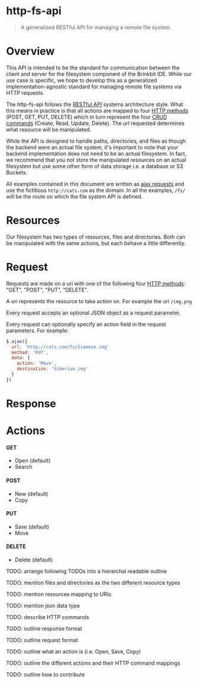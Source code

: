 # http-fs-api
> A generalized RESTful API for managing a remote file system.

# Overview

This API is intended to be the standard for communication between the client and server for the filesystem component of the Brinkbit IDE. While our use case is specific, we hope to develop this as a generalized implementation-agnostic standard for managing remote file systems via HTTP requests.

The http-fs-api follows the [RESTful API](https://en.wikipedia.org/wiki/Representational_state_transfer) systems architecture style. What this means in practice is that all actions are mapped to four [HTTP methods](http://www.w3.org/Protocols/rfc2616/rfc2616-sec9.html) (POST, GET, PUT, DELETE) which in turn represent the four [CRUD commands](https://en.wikipedia.org/wiki/Create,_read,_update_and_delete) (Create, Read, Update, Delete). The url requested determines what resource will be manipulated.

While the API is designed to handle paths, directories, and files as though the backend were an actual file system, it's important to note that your backend implementation does not need to be an actual filesystem. In fact, we recommend that you not store the manipulated resources on an actual filesystem but use some other form of data storage i.e. a database or S3 Buckets.

All examples contained in this document are written as [ajax requests](http://api.jquery.com/jquery.ajax/) and use the fictitious `http://cats.com` as the domain. In all the examples, `/fs/` will be the route on which the file system API is defined.

# Resources

Our filesystem has two types of resources, files and directories. Both can be manipulated with the same actions, but each behave a little differently.

# Request

Requests are made on a uri with one of the following four [HTTP methods](http://www.w3.org/Protocols/rfc2616/rfc2616-sec9.html): "GET", "POST", "PUT", "DELETE".

A uri represents the resource to take action on. For example the uri `/img.png`

Every request accepts an optional JSON object as a request parameter.

Every request can optionally specify an action field in the request parameters. For example:

```javascript
$.ajax({
  url: 'http://cats.com/fs/Siamese.img'
  method: 'PUT',
  data: {
    action: 'Move',
    destination: 'Siberian.img'
  }
})
```

# Response

# Actions

#### GET
- Open (default)
- Search

#### POST
- New (default)
- Copy

#### PUT
- Save (default)
- Move

#### DELETE
- Delete (default)



TODO: arrange following TODOs into a hierarchal readable outline

TODO: mention files and directories as the two different resource types

TODO: mention resources mapping to URIs

TODO: mention json data type

TODO: describe HTTP commands

TODO: outline response format

TODO: outline request format

TODO: outline what an action is (i.e. Open, Save, Copy)

TODO: outline the different actions and their HTTP command mappings

TODO: outline how to contribute
